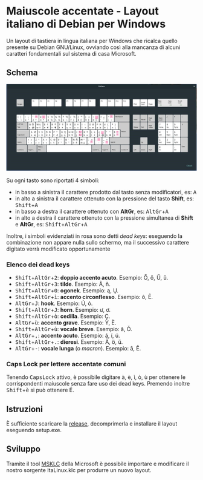 ﻿# Maiuscole accentate - Layout italiano di Debian per Windows

Un layout di tastiera in lingua italiana per Windows che ricalca quello presente su Debian GNU/Linux, ovviando così alla mancanza di alcuni caratteri fondamentali sul sistema di casa Microsoft.

## Schema

![Schema riassuntivo tastiera Linux con dead keys](pics/LinuxDeadKeys.jpg?raw=true)

Su ogni tasto sono riportati 4 simboli:
* in basso a sinistra il carattere prodotto dal tasto senza modificatori, es: <kbd>A</kbd>
* in alto a sinistra il carattere ottenuto con la pressione del tasto **Shift**, es: <kbd>Shift</kbd>+<kbd>A</kbd>
* in basso a destra il carattere ottenuto con **AltGr**, es: <kbd>AltGr</kbd>+<kbd>A</kbd>
* in alto a destra il carattere ottenuto con la pressione simultanea di **Shift** e **AltGr**, es: <kbd>Shift</kbd>+<kbd>AltGr</kbd>+<kbd>A</kbd>

Inoltre, i simboli evidenziati in rosa sono detti *dead keys*: eseguendo la combinazione non appare nulla sullo schermo, ma il successivo carattere digitato verrà modificato opportunamente

### Elenco dei dead keys

* <kbd>Shift</kbd>+<kbd>AltGr</kbd>+<kbd>2</kbd>: **doppio accento acuto**. Esempio: Ő, ő, Ű, ű.
* <kbd>Shift</kbd>+<kbd>AltGr</kbd>+<kbd>3</kbd>: **tilde**. Esempio: Ã, ñ.
* <kbd>Shift</kbd>+<kbd>AltGr</kbd>+<kbd>0</kbd>: **ogonek**. Esempio: ą, Ų.
* <kbd>Shift</kbd>+<kbd>AltGr</kbd>+<kbd>ì</kbd>: **accento circonflesso**. Esempio: ô, Ê.
* <kbd>AltGr</kbd>+<kbd>J</kbd>: **hook**. Esempio: Ủ, ỏ.
* <kbd>Shift</kbd>+<kbd>AltGr</kbd>+<kbd>J</kbd>: **horn**. Esempio: ư, ơ.
* <kbd>Shift</kbd>+<kbd>AltGr</kbd>+<kbd>ò</kbd>: **cedilla**. Esempio: Ç.
* <kbd>AltGr</kbd>+<kbd>ù</kbd>: **accento grave**. Esempio: Ỳ, È.
* <kbd>Shift</kbd>+<kbd>AltGr</kbd>+<kbd>ù</kbd>: **vocale breve**. Esempio: ă, Ŏ.
* <kbd>AltGr</kbd>+<kbd>,</kbd>: **accento acuto**. Esempio: á, í, ú.
* <kbd>Shift</kbd>+<kbd>AltGr</kbd>+<kbd>.</kbd>: **dieresi**. Esempio: Ä, ö, ü.
* <kbd>AltGr</kbd>+<kbd>-</kbd>: **vocale lunga** (o *macron*). Esempio: ā, Ē.

### Caps Lock per lettere accentate comuni

Tenendo <kbd>CapsLock</kbd> attivo, è possibile digitare à, è, ì, ò, ù per ottenere le corrispondenti maiuscole senza fare uso dei dead keys.
Premendo inoltre <kbd>Shift</kbd>+<kbd>è</kbd> si può ottenere É.

## Istruzioni

È sufficiente scaricare la [release](https://github.com/kolmogorov42/maiuscole-accentate/releases), decomprimerla e installare il layout eseguendo setup.exe.

## Sviluppo

Tramite il tool [MSKLC](https://www.microsoft.com/en-us/download/details.aspx?id=22339) della Microsoft è possibile importare e modificare il nostro sorgente ItaLinux.klc per produrre un nuovo layout.
